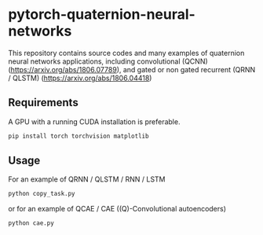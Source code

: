 # pytorch-quaternion-neural-networks

This repository contains source codes and many examples of quaternion neural networks applications, including convolutional (QCNN) (https://arxiv.org/abs/1806.07789), and gated or non gated recurrent (QRNN / QLSTM) (https://arxiv.org/abs/1806.04418)

Requirements
------------
A GPU with a running CUDA installation is preferable.
```bash
pip install torch torchvision matplotlib      
```

Usage
------------
For an example of QRNN / QLSTM / RNN / LSTM

```bash
python copy_task.py        
```

or for an example of QCAE / CAE ((Q)-Convolutional autoencoders)

```bash
python cae.py        
```